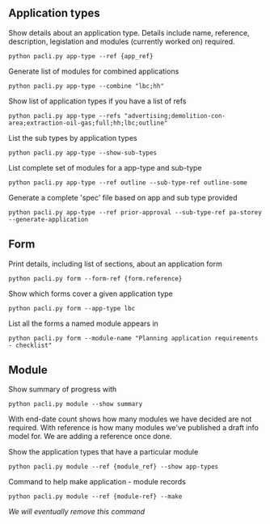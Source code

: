 
## Application types

Show details about an application type. Details include name, reference, description, legislation and modules (currently worked on) required.

```
python pacli.py app-type --ref {app_ref} 
```

Generate list of modules for combined applications
```
python pacli.py app-type --combine "lbc;hh" 
```

Show list of application types if you have a list of refs
```
python pacli.py app-type --refs "advertising;demolition-con-area;extraction-oil-gas;full;hh;lbc;outline"
```

List the sub types by application types
```
python pacli.py app-type --show-sub-types
```

List complete set of modules for a app-type and sub-type
```
python pacli.py app-type --ref outline --sub-type-ref outline-some
```

Generate a complete 'spec' file based on app and sub type provided
```
python pacli.py app-type --ref prior-approval --sub-type-ref pa-storey --generate-application
```


## Form

Print details, including list of sections, about an application form
```
python pacli.py form --form-ref {form.reference}
```

Show which forms cover a given application type
```
python pacli.py form --app-type lbc
```

List all the forms a named module appears in
```
python pacli.py form --module-name "Planning application requirements - checklist"  
```


## Module

Show summary of progress with
```
python pacli.py module --show summary
```
With end-date count shows how many modules we have decided are not required.
With reference is how many modules we've published a draft info model for. We are adding a reference once done.

Show the application types that have a particular module
```
python pacli.py module --ref {module_ref} --show app-types
```

Command to help make application - module records

```
python pacli.py module --ref {module-ref} --make
```
_We will eventually remove this command_

